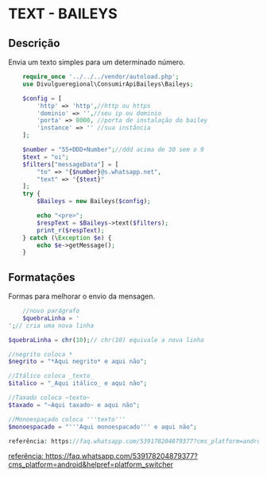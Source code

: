 # TEXT - BAILEYS

## Descrição

Envia um texto simples para um determinado número.

```php
    require_once '../../../vendor/autoload.php';
    use Divulgueregional\ConsumirApiBaileys\Baileys;

    $config = [
        'http' => 'http',//http ou https
        'dominio' => '',//seu ip ou dominio
        'porta' => 8000, //porta de instalação do bailey
        'instance' => '' //sua instância
    ];

    $number = "55+DDD+Number";//ddd acima de 30 sem o 9
    $text = "oi";
    $filters["messageData"] = [
        "to" => "{$number}@s.whatsapp.net",
        "text" => "{$text}"
    ];
    try {
        $Baileys = new Baileys($config);

        echo "<pre>";
        $respText = $Baileys->text($filters);
        print_r($respText);
    } catch (\Exception $e) {
        echo $e->getMessage();
    }
```

## Formatações

Formas para melhorar o envio da mensagen.

```php
    //novo parágrafo
    $quebraLinha = '
';// cria uma nova linha

$quebraLinha = chr(10);// chr(10) equivale a nova linha

//negrito coloca *
$negrito = "*Aqui negrito* e aqui não";

//Itálico coloca _texto_
$italico = "_Aqui itálico_ e aqui não";

//Taxado coloca ~texto~
$taxado = "~Aqui taxado~ e aqui não";

//Monoespaçado coloca '''texto'''
$monoespacado = "'''Aqui monoespacado''' e aqui não";

referência: https://faq.whatsapp.com/539178204879377?cms_platform=android&helpref=platform_switcher

```

<a href="https://faq.whatsapp.com/539178204879377?cms_platform=android&helpref=platform_switcher" target="_blank">referência: https://faq.whatsapp.com/539178204879377?cms_platform=android&helpref=platform_switcher</a>

